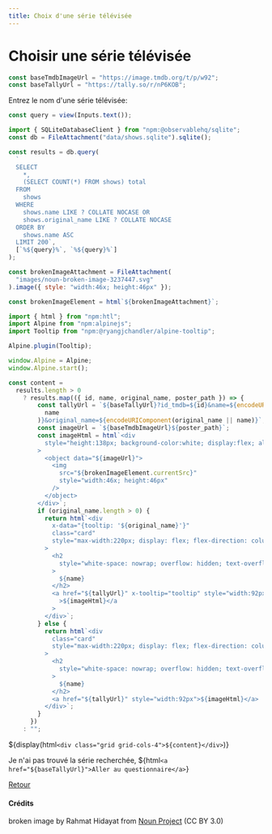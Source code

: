 ```yaml
---
title: Choix d'une série télévisée
---
```


# Choisir une série télévisée

```js
const baseTmdbImageUrl = "https://image.tmdb.org/t/p/w92";
const baseTallyUrl = "https://tally.so/r/nP6KOB";
```

Entrez le nom d'une série télévisée:

```js
const query = view(Inputs.text());
```

```js
import { SQLiteDatabaseClient } from "npm:@observablehq/sqlite";
const db = FileAttachment("data/shows.sqlite").sqlite();
```

```js
const results = db.query(
  `
  SELECT
    *,
    (SELECT COUNT(*) FROM shows) total
  FROM
    shows
  WHERE
    shows.name LIKE ? COLLATE NOCASE OR
    shows.original_name LIKE ? COLLATE NOCASE
  ORDER BY
    shows.name ASC
  LIMIT 200`,
  [`%${query}%`, `%${query}%`]
);
```

```js
const brokenImageAttachment = FileAttachment(
  "images/noun-broken-image-3237447.svg"
).image({ style: "width:46x; height:46px" });
```

```js
const brokenImageElement = html`${brokenImageAttachment}`;
```

```js
import { html } from "npm:htl";
import Alpine from "npm:alpinejs";
import Tooltip from "npm:@ryangjchandler/alpine-tooltip";

Alpine.plugin(Tooltip);

window.Alpine = Alpine;
window.Alpine.start();
```

```js
const content =
  results.length > 0
    ? results.map(({ id, name, original_name, poster_path }) => {
        const tallyUrl = `${baseTallyUrl}?id_tmdb=${id}&name=${encodeURIComponent(
          name
        )}&original_name=${encodeURIComponent(original_name || name)}`;
        const imageUrl = `${baseTmdbImageUrl}${poster_path}`;
        const imageHtml = html`<div
          style="height:138px; background-color:white; display:flex; align-items:center; justify-content: center;"
        >
          <object data="${imageUrl}">
            <img
              src="${brokenImageElement.currentSrc}"
              style="width:46x; height:46px"
            />
          </object>
        </div>`;
        if (original_name.length > 0) {
          return html`<div
            x-data="{tooltip: '${original_name}'}"
            class="card"
            style="max-width:220px; display: flex; flex-direction: column; align-items: center; justify-content: center;"
          >
            <h2
              style="white-space: nowrap; overflow: hidden; text-overflow: ellipsis; max-width: 100%;"
            >
              ${name}
            </h2>
            <a href="${tallyUrl}" x-tooltip="tooltip" style="width:92px"
              >${imageHtml}</a
            >
          </div>`;
        } else {
          return html`<div
            class="card"
            style="max-width:220px; display: flex; flex-direction: column; align-items: center; justify-content: center;"
          >
            <h2
              style="white-space: nowrap; overflow: hidden; text-overflow: ellipsis; max-width: 100%;"
            >
              ${name}
            </h2>
            <a href="${tallyUrl}" style="width:92px">${imageHtml}</a>
          </div>`;
        }
      })
    : "";
```

${display(html`<div class="grid grid-cols-4">${content}</div>`)}

Je n'ai pas trouvé la série recherchée, ${html`<a href="${baseTallyUrl}">Aller au questionnaire</a>`}

<a href="./">Retour</a>

#### Crédits

broken image by Rahmat Hidayat from <a href="https://thenounproject.com/browse/icons/term/broken-image/" target="_blank" title="broken image Icons">Noun Project</a> (CC BY 3.0)
